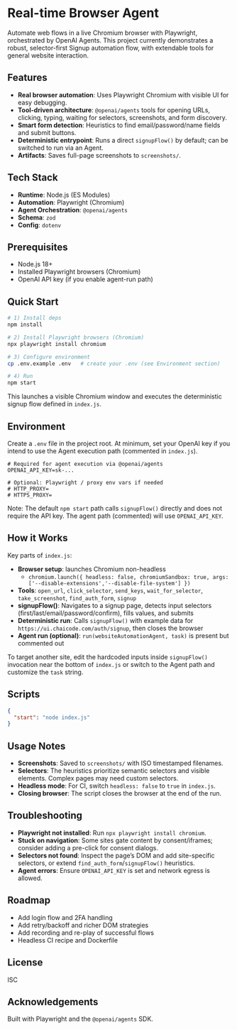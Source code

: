 # Real-time Browser Agent

Automate web flows in a live Chromium browser with Playwright, orchestrated by OpenAI Agents. This project currently demonstrates a robust, selector-first Signup automation flow, with extendable tools for general website interaction.

## Features
* __Real browser automation__: Uses Playwright Chromium with visible UI for easy debugging.
* __Tool-driven architecture__: `@openai/agents` tools for opening URLs, clicking, typing, waiting for selectors, screenshots, and form discovery.
* __Smart form detection__: Heuristics to find email/password/name fields and submit buttons.
* __Deterministic entrypoint__: Runs a direct `signupFlow()` by default; can be switched to run via an Agent.
* __Artifacts__: Saves full-page screenshots to `screenshots/`.

## Tech Stack
* __Runtime__: Node.js (ES Modules)
* __Automation__: Playwright (Chromium)
* __Agent Orchestration__: `@openai/agents`
* __Schema__: `zod`
* __Config__: `dotenv`

## Prerequisites
* Node.js 18+
* Installed Playwright browsers (Chromium)
* OpenAI API key (if you enable agent-run path)

## Quick Start
```bash
# 1) Install deps
npm install

# 2) Install Playwright browsers (Chromium)
npx playwright install chromium

# 3) Configure environment
cp .env.example .env   # create your .env (see Environment section)

# 4) Run
npm start
```

This launches a visible Chromium window and executes the deterministic signup flow defined in `index.js`.

## Environment
Create a `.env` file in the project root. At minimum, set your OpenAI key if you intend to use the Agent execution path (commented in `index.js`).

```env
# Required for agent execution via @openai/agents
OPENAI_API_KEY=sk-...

# Optional: Playwright / proxy env vars if needed
# HTTP_PROXY=
# HTTPS_PROXY=
```

Note: The default `npm start` path calls `signupFlow()` directly and does not require the API key. The agent path (commented) will use `OPENAI_API_KEY`.

## How it Works
Key parts of `index.js`:
* __Browser setup__: launches Chromium non-headless
  - `chromium.launch({ headless: false, chromiumSandbox: true, args: ['--disable-extensions','--disable-file-system'] })`
* __Tools__: `open_url`, `click_selector`, `send_keys`, `wait_for_selector`, `take_screenshot`, `find_auth_form`, `signup`
* __signupFlow()__: Navigates to a signup page, detects input selectors (first/last/email/password/confirm), fills values, and submits
* __Deterministic run__: Calls `signupFlow()` with example data for `https://ui.chaicode.com/auth/signup`, then closes the browser
* __Agent run (optional)__: `run(websiteAutomationAgent, task)` is present but commented out

To target another site, edit the hardcoded inputs inside `signupFlow()` invocation near the bottom of `index.js` or switch to the Agent path and customize the `task` string.

## Scripts
```json
{
  "start": "node index.js"
}
```

## Usage Notes
* __Screenshots__: Saved to `screenshots/` with ISO timestamped filenames.
* __Selectors__: The heuristics prioritize semantic selectors and visible elements. Complex pages may need custom selectors.
* __Headless mode__: For CI, switch `headless: false` to `true` in `index.js`.
* __Closing browser__: The script closes the browser at the end of the run.

## Troubleshooting
* __Playwright not installed__: Run `npx playwright install chromium`.
* __Stuck on navigation__: Some sites gate content by consent/iframes; consider adding a pre-click for consent dialogs.
* __Selectors not found__: Inspect the page’s DOM and add site-specific selectors, or extend `find_auth_form`/`signupFlow()` heuristics.
* __Agent errors__: Ensure `OPENAI_API_KEY` is set and network egress is allowed.

## Roadmap
* Add login flow and 2FA handling
* Add retry/backoff and richer DOM strategies
* Add recording and re-play of successful flows
* Headless CI recipe and Dockerfile

## License
ISC

## Acknowledgements
Built with Playwright and the `@openai/agents` SDK.
